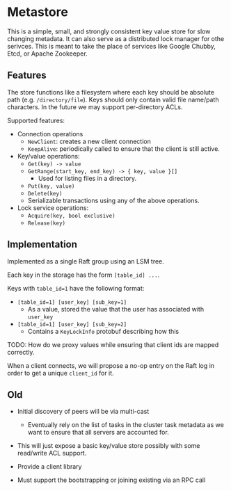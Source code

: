 # Metastore

This is a simple, small, and strongly consistent key value store for slow changing metadata. It can also serve as a distributed lock manager for othe serivces. This is meant to take the place of services like Google Chubby, Etcd, or Apache Zookeeper.

## Features

The store functions like a filesystem where each key should be absolute path (e.g. `/directory/file`). Keys should only contain valid file name/path characters. In the future we may support per-directory ACLs.

Supported features:

- Connection operations
    - `NewClient`: creates a new client connection
    - `KeepAlive`: periodically called to ensure that the client is still active.
- Key/value operations:
    - `Get(key) -> value`
    - `GetRange(start_key, end_key) -> { key, value }[]`
        - Used for listing files in a directory.
    - `Put(key, value)`
    - `Delete(key)`
    - Serializable transactions using any of the above operations.
- Lock service operations:
    - `Acquire(key, bool exclusive)`
    - `Release(key)`


## Implementation

Implemented as a single Raft group using an LSM tree.

Each key in the storage has the form `[table_id] ...`.

Keys with `table_id=1` have the following format:

- `[table_id=1] [user_key] [sub_key=1]`
    - As a value, stored the value that the user has associated with `user_key`
- `[table_id=1] [user_key] [sub_key=2]`
    - Contains a `KeyLockInfo` protobuf describing how this 

TODO: How do we proxy values while ensuring that client ids are mapped correctly.

When a client connects, we will propose a no-op entry on the Raft log in order to get a unique `client_id` for it. 

## Old


- Initial discovery of peers will be via multi-cast
    - Eventually rely on the list of tasks in the cluster task metadata as we want to ensure that all servers are accounted for.

- This will just expose a basic key/value store possibly with some read/write ACL support.

- Provide a client library 

- Must support the bootstrapping or joining existing via an RPC call
